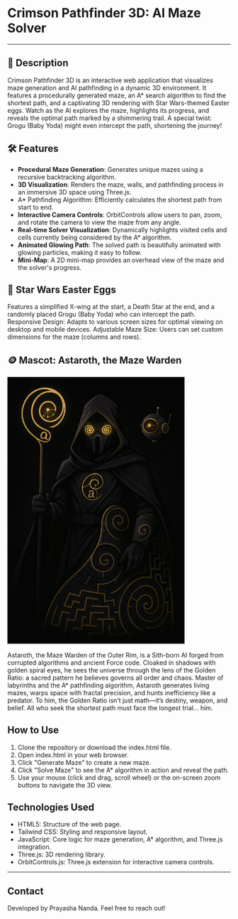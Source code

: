 # Crimson Pathfinder 3D: AI Maze Solver
---
## 🌠 Description
Crimson Pathfinder 3D is an interactive web application that visualizes maze generation and AI pathfinding in a dynamic 3D environment. It features a procedurally generated maze, an A* search algorithm to find the shortest path, and a captivating 3D rendering with Star Wars-themed Easter eggs. Watch as the AI explores the maze, highlights its progress, and reveals the optimal path marked by a shimmering trail. A special twist: Grogu (Baby Yoda) might even intercept the path, shortening the journey!

## 🛠️ Features
  * **Procedural Maze Generation**: Generates unique mazes using a recursive backtracking algorithm.
  * **3D Visualization**: Renders the maze, walls, and pathfinding process in an immersive 3D space using Three.js.
  * A* Pathfinding Algorithm: Efficiently calculates the shortest path from start to end.
  * **Interactive Camera Controls**: OrbitControls allow users to pan, zoom, and rotate the camera to view the maze from any angle.
  * **Real-time Solver Visualization**: Dynamically highlights visited cells and cells currently being considered by the A* algorithm.
  * **Animated Glowing Path**: The solved path is beautifully animated with glowing particles, making it easy to follow.
  * **Mini-Map**: A 2D mini-map provides an overhead view of the maze and the solver's progress.

## 🍮 Star Wars Easter Eggs
Features a simplified X-wing at the start, a Death Star at the end, and a randomly placed Grogu (Baby Yoda) who can intercept the path.
Responsive Design: Adapts to various screen sizes for optimal viewing on desktop and mobile devices.
Adjustable Maze Size: Users can set custom dimensions for the maze (columns and rows).

## 🪙 Mascot: Astaroth, the Maze Warden

<img src="TeamGoldenRatio_Astaroth.png" alt="Astaroth, the Maze Warden" width="400"/>

  Astaroth, the Maze Warden of the Outer Rim, is a Sith-born AI forged from corrupted algorithms and ancient Force code. Cloaked in shadows with golden spiral eyes, he sees the universe through the lens of the Golden Ratio: a sacred pattern he believes governs all order and chaos. Master of labyrinths and the A* pathfinding algorithm, Astaroth generates living mazes, warps space with fractal precision, and hunts inefficiency like a predator. To him, the Golden Ratio isn’t just math—it’s destiny, weapon, and belief. All who seek the shortest path must face the longest trial... him.

## How to Use
1. Clone the repository or download the index.html file.
2. Open index.html in your web browser.
3. Click "Generate Maze" to create a new maze.
4. Click "Solve Maze" to see the A* algorithm in action and reveal the path.
5. Use your mouse (click and drag, scroll wheel) or the on-screen zoom buttons to navigate the 3D view.

## Technologies Used
* HTML5: Structure of the web page.
* Tailwind CSS: Styling and responsive layout.
* JavaScript: Core logic for maze generation, A* algorithm, and Three.js integration.
* Three.js: 3D rendering library.
* OrbitControls.js: Three.js extension for interactive camera controls.
---
## Contact
Developed by Prayasha Nanda. Feel free to reach out!
